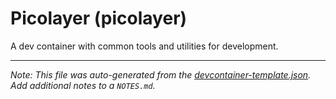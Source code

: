 
# Picolayer (picolayer)

A dev container with common tools and utilities for development.





---

_Note: This file was auto-generated from the [devcontainer-template.json](https://github.com/skevetter/devcontainers/blob/main/src/picolayer/devcontainer-template.json).  Add additional notes to a `NOTES.md`._
